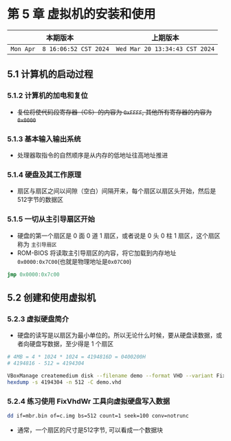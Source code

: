 # 第 5 章 虚拟机的安装和使用

|本期版本|上期版本|
|:---:|:---:|
`Mon Apr  8 16:06:52 CST 2024` |`Wed Mar 20 13:34:43 CST 2024`

## 5.1 计算机的启动过程


### 5.1.2 计算机的加电和复位

* ~~复位将使代码段寄存器（CS）的内容为 `0xFFFF`, 其他所有寄存器的内容为 `0x0000`~~

### 5.1.3 基本输入输出系统

* 处理器取指令的自然顺序是从内存的低地址往高地址推进

### 5.1.4 硬盘及其工作原理

* 扇区与扇区之间以间隙（空白）间隔开来，每个扇区以扇区头开始，然后是512字节的数据区


### 5.1.5 一切从主引导扇区开始

* 硬盘的第一个扇区是 0 面 0 道 1 扇区，或者说是 0 头 0 柱 1 扇区，这个扇区称为 `主引导扇区`
* ROM-BIOS 将读取主引导扇区的内容，将它加载到内存地址  `0x0000:0x7C00`(也就是物理地址是`0x07C00`)

```asm
jmp 0x0000:0x7c00
```

## 5.2  创建和使用虚拟机

### 5.2.3 虚拟硬盘简介

* 硬盘的读写是以扇区为最小单位的。所以无论什么时候，要从硬盘读数据，或者向硬盘写数据，至少得是 1 个扇区

```bash
# 4MB = 4 * 1024 * 1024 = 4194816D = 0400200H
# 4194816 - 512 = 4194304

VBoxManage createmedium disk --filename demo --format VHD --variant Fixed --size 4
hexdump -s 4194304 -n 512 -C demo.vhd
```


### 5.2.4 练习使用 FixVhdWr 工具向虚拟硬盘写入数据

```bash
dd if=mbr.bin of=c.img bs=512 count=1 seek=100 conv=notrunc
```

* 通常，一个扇区的尺寸是512字节, 可以看成一个数据块